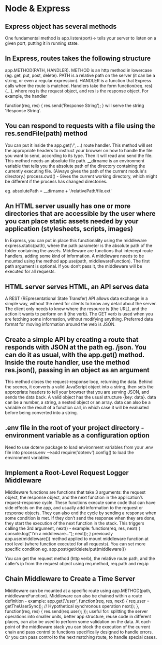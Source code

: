 # Node & Express

## Express object has several methods

One fundamental method is app.listen(port)-> tells your server to listen on a given port, putting it in running state.

## In Express, routes takes the following structure

app.METHOD(PATH, HANDLER).
METHOD is an http method in lowercase (eg. get, put, post, delete).
PATH is a relative path on the server (it can be a string, or even a regular expression).
HANDLER is a function that Express calls when the route is matched. Handlers take the form function(req, res) {...}, where req is the request object, and res is the response object. For example, the handler

function(req, res) {
  res.send('Response String');
}
will serve the string 'Response String'.

## You can respond to requests with a file using the res.sendFile(path) method

You can put it inside the app.get('/', ...) route handler.
This method will set the appropriate headers to instruct your browser on how to handle the file you want to send, according to its type. Then it will read and send the file. This method needs an absolute file path.
__dirname is an environment variable that tells you the absolute path of the directory containing the currently executing file. (Always gives the path of the current module's directory.)
process.cwd() - Gives the current working directory, which might be different if the process has changed directories.

eg. absolutePath = __dirname + '/relativePath/file.ext'

## An HTML server usually has one or more directories that are accessible by the user where you can place static assets needed by your application (stylesheets, scripts, images)

In Express, you can put in place this functionality using the middleware express.static(path), where the path parameter is the absolute path of the folder containing the assets.
Middleware are functions that intercept route handlers, adding some kind of information.
A middleware needs to be mounted using the method app.use(path, middlewareFunction). The first path argument is optional. If you don’t pass it, the middleware will be executed for all requests.

## HTML server serves HTML, an API serves data

A REST (REpresentational State Transfer) API allows data exchange in a simple way, without the need for clients to know any detail about the server. The client only needs to know where the resource is (the URL), and the action it wants to perform on it (the verb). The GET verb is used when you are fetching some information, without modifying anything. Preferred data format for moving information around the web is JSON.

## Create a simple API by creating a route that responds with JSON at the path  eg. /json. You can do it as usual, with the app.get() method. Inside the route handler, use the method res.json(), passing in an object as an argument

This method closes the request-response loop, returning the data. Behind the scenes, it converts a valid JavaScript object into a string, then sets the appropriate headers to tell your browser that you are serving JSON, and sends the data back. A valid object has the usual structure {key: data}. data can be a number, a string, a nested object or an array. data can also be a variable or the result of a function call, in which case it will be evaluated before being converted into a string.

## .env file in the root of your project directory - environment variable as a configuration option

Need to use dotenv package to load environment variables from your .env file into process.env -->add require('dotenv').config() to load the environment variables

## Implement a Root-Level Request Logger Middleware

Middleware functions are functions that take 3 arguments: the request object, the response object, and the next function in the application’s request-response cycle.
These functions execute some code that can have side effects on the app, and usually add information to the request or response objects.
They can also end the cycle by sending a response when some condition is met.
If they don’t send the response when they are done, they start the execution of the next function in the stack. This triggers calling the 3rd argument, next() - example:
function(req, res, next) {
  console.log("I'm a middleware...");
  next();
}
previously app.use(middleware()) method applied to mount middleware function at root level (where function executed for all requests). You can set more specific condition eg. app.post/get/delete/put(middleware())

You can get the request method (http verb), the relative route path, and the caller’s ip from the request object using req.method, req.path and req.ip

## Chain Middleware to Create a Time Server

Middleware can be mounted at a specific route using app.METHOD(path, middlewareFunction).
Middleware can also be chained within a route definition - example:
app.get('/user', function(req, res, next) {
  req.user = getTheUserSync();  // Hypothetical synchronous operation
  next();
}, function(req, res) {
  res.send(req.user);
});
useful for:
splitting the server operations into smaller units,
better app structure,
reuse code in different places,
can also be used to perform some validation on the data.
At each point of the middleware stack you can block the execution of the current chain and pass control to functions specifically designed to handle errors. Or you can pass control to the next matching route, to handle special cases.
